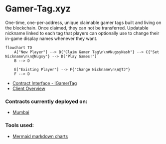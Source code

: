 # Gamer-Tag.xyz

One-time, one-per-address, unique claimable gamer tags built and living on the blockchain. Once claimed, they can not be transferred.
Updatable nickname linked to each tag that players can optionally use to change their in-game display names whenever they want.

```mermaid
flowchart TD
	A["New Player"] --> B{"Claim Gamer Tag\n\n#NugsyNash"} --> C{"Set Nickname\n\n@Nugsy"} --> D["Play Games!"]
	B --> D 
	
	E["Existing Player"] --> F{"Change Nickname\n\n@TJ"}
	F --> D 
```

- [Contract Interface - IGamerTag](contracts/IGamerTag.sol)
- [Client Overview](client/README.md)

### Contracts currently deployed on:
- [Mumbai](https://mumbai.polygonscan.com/address/0x6e7ee11B05d525f9094352EC598d1a2ac790D61f#writeContract)

### Tools used:
- [Mermaid markdown charts](https://mermaid-js.github.io/mermaid/#/flowchart)